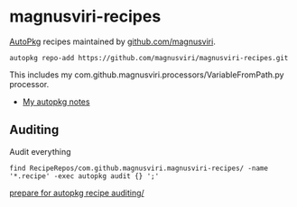 # magnusviri-recipes

[AutoPkg](https://github.com/autopkg/autopkg) recipes maintained by [github.com/magnusviri](https://github.com/magnusviri).

	autopkg repo-add https://github.com/magnusviri/magnusviri-recipes.git

This includes my com.github.magnusviri.processors/VariableFromPath.py processor.

- [My autopkg notes](http://magnusviri.com/autopkg-notes.html)

## Auditing

Audit everything

	find RecipeRepos/com.github.magnusviri.magnusviri-recipes/ -name '*.recipe' -exec autopkg audit {} ';'

[prepare for autopkg recipe auditing/](https://scriptingosx.com/2016/11/prepare-for-autopkg-recipe-auditing/)
